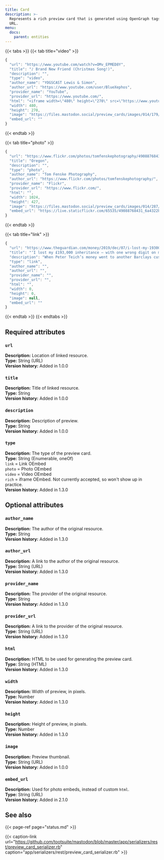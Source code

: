 ```yaml
---
title: Card
description: >-
  Represents a rich preview card that is generated using OpenGraph tags from a
  URL.
menu:
  docs:
    parent: entities
---
```


{{< tabs >}}
{{< tab title="video" >}}
```javascript
{
  "url": "https://www.youtube.com/watch?v=OMv_EPMED8Y",
  "title": "♪ Brand New Friend (Christmas Song!)",
  "description": "",
  "type": "video",
  "author_name": "YOGSCAST Lewis & Simon",
  "author_url": "https://www.youtube.com/user/BlueXephos",
  "provider_name": "YouTube",
  "provider_url": "https://www.youtube.com/",
  "html": "<iframe width=\"480\" height=\"270\" src=\"https://www.youtube.com/embed/OMv_EPMED8Y?feature=oembed\" frameborder=\"0\" allowfullscreen=\"\"></iframe>",
  "width": 480,
  "height": 270,
  "image": "https://files.mastodon.social/preview_cards/images/014/179/145/original/9cf4b7cf5567b569.jpeg",
  "embed_url": ""
}
```
{{< endtab >}}

{{< tab title="photo" >}}
```javascript
{
  "url": "https://www.flickr.com/photos/tomfenskephotography/49088768431/",
  "title": "Oregon",
  "description": "",
  "type": "photo",
  "author_name": "Tom Fenske Photography",
  "author_url": "https://www.flickr.com/photos/tomfenskephotography/",
  "provider_name": "Flickr",
  "provider_url": "https://www.flickr.com/",
  "html": "",
  "width": 1024,
  "height": 427,
  "image": "https://files.mastodon.social/preview_cards/images/014/287/139/original/651b1c6976817824.jpeg",
  "embed_url": "https://live.staticflickr.com/65535/49088768431_6a4322b3bb_b.jpg"
}
```
{{< endtab >}}

{{< tab title="link" >}}
```javascript
{
  "url": "https://www.theguardian.com/money/2019/dec/07/i-lost-my-193000-inheritance-with-one-wrong-digit-on-my-sort-code",
  "title": "‘I lost my £193,000 inheritance – with one wrong digit on my sort code’",
  "description": "When Peter Teich’s money went to another Barclays customer, the bank offered £25 as a token gesture",
  "type": "link",
  "author_name": "",
  "author_url": "",
  "provider_name": "",
  "provider_url": "",
  "html": "",
  "width": 0,
  "height": 0,
  "image": null,
  "embed_url": ""
}
```
{{< endtab >}}
{{< endtabs >}}

## Required attributes

### `url` <a id="url"></a>

**Description:** Location of linked resource.\
**Type:** String \(URL\)\
**Version history:** Added in 1.0.0

### `title` <a id="title"></a>

**Description:** Title of linked resource.\
**Type:** String\
**Version history:** Added in 1.0.0

### `description` <a id="description"></a>

**Description:** Description of preview.\
**Type:** String\
**Version history:** Added in 1.0.0

### `type` <a id="type"></a>

**Description:** The type of the preview card.\
**Type:** String \(Enumerable, oneOf\)\
`link` = Link OEmbed\
`photo` = Photo OEmbed\
`video` = Video OEmbed\
`rich` = iframe OEmbed. Not currently accepted, so won't show up in practice.\
**Version history:** Added in 1.3.0

## Optional attributes

### `author_name` <a id="author_name"></a>

**Description:** The author of the original resource.\
**Type:** String\
**Version history:** Added in 1.3.0

### `author_url` <a id="author_url"></a>

**Description:** A link to the author of the original resource.\
**Type:** String \(URL\)\
**Version history:** Added in 1.3.0

### `provider_name` <a id="provider_name"></a>

**Description:** The provider of the original resource.\
**Type:** String\
**Version history:** Added in 1.3.0

### `provider_url` <a id="provider_url"></a>

**Description:** A link to the provider of the original resource.\
**Type:** String \(URL\)\
**Version history:** Added in 1.3.0

### `html` <a id="html"></a>

**Description:** HTML to be used for generating the preview card.\
**Type:** String \(HTML\)\
**Version history:** Added in 1.3.0

### `width` <a id="width"></a>

**Description:** Width of preview, in pixels.\
**Type:** Number\
**Version history:** Added in 1.3.0

### `height` <a id="height"></a>

**Description:** Height of preview, in pixels.\
**Type:** Number\
**Version history:** Added in 1.3.0

### `image` <a id="image"></a>

**Description:** Preview thumbnail.\
**Type:** String \(URL\)\
**Version history:** Added in 1.0.0

### `embed_url` <a id="embed_url"></a>

**Description:** Used for photo embeds, instead of custom `html`.\
**Type:** String \(URL\)\
**Version history:** Added in 2.1.0

## See also

{{< page-ref page="status.md" >}}

{{< caption-link url="https://github.com/tootsuite/mastodon/blob/master/app/serializers/rest/preview_card_serializer.rb" caption="app/serializers/rest/preview\_card\_serializer.rb" >}}


